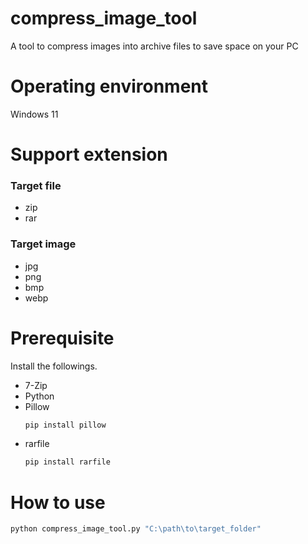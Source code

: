 # compress_image_tool
A tool to compress images into archive files to save space on your PC

# Operating environment

Windows 11

# Support extension

### Target file
- zip
- rar

### Target image
- jpg
- png
- bmp
- webp

# Prerequisite

Install the followings.
- 7-Zip
- Python
- Pillow
    ```bash
    pip install pillow
    ```
- rarfile
    ```bash
    pip install rarfile
    ```

# How to use

```bash
python compress_image_tool.py "C:\path\to\target_folder"
```